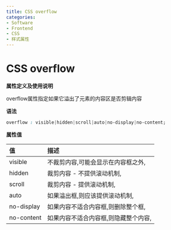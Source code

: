 ```yaml
---
title: CSS overflow
categories:
- Software
- Frontend
- CSS
- 样式属性
---
```

# CSS overflow

**属性定义及使用说明**

overflow属性指定如果它溢出了元素的内容区是否剪辑内容

**语法**

```css
overflow : visible|hidden|scroll|auto|no-display|no-content;
```

**属性值**

| 值         | 描述                                   |
| :--------- | :------------------------------------- |
| visible    | 不裁剪内容,可能会显示在内容框之外,   |
| hidden     | 裁剪内容 - 不提供滚动机制,            |
| scroll     | 裁剪内容 - 提供滚动机制,              |
| auto       | 如果溢出框,则应该提供滚动机制,       |
| no-display | 如果内容不适合内容框,则删除整个框,   |
| no-content | 如果内容不适合内容框,则隐藏整个内容, |